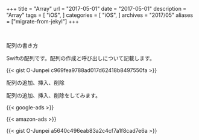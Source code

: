 +++
title = "Array"
url = "2017-05-01"
date = "2017-05-01"
description = "Array"
tags = [
    "iOS",
]
categories = [
    "iOS",
]
archives = "2017/05"
aliases = ["migrate-from-jekyl"]
+++



<br>

配列の書き方

Swiftの配列です。配列の作成と呼び出しについて記載します。


{{< gist O-Junpei c969fea9788ad017d62418b8497550fa >}}

配列の追加、挿入、削除

配列の追加、挿入、削除をしてみます。

<!-- Google Ads -->
{{< google-ads >}}

<!-- Amazon Ads -->
{{< amazon-ads >}}

{{< gist O-Junpei a5640c496eab83a2c4cf7a1f8cad7e6a >}}
